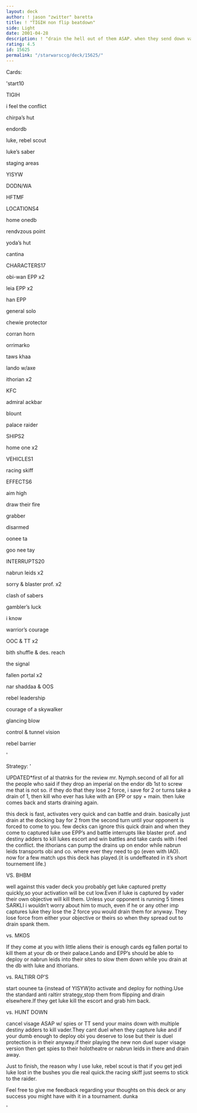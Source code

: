 ```yaml
---
layout: deck
author: ! jason "zwitter" baretta
title: ! "TIGIH non flip beatdown"
side: Light
date: 2001-04-28
description: ! "drain the hell out of them ASAP. when they send down vader or any imperial to grab luke, spank them with EPP and EXPANDED execution squads."
rating: 4.5
id: 15625
permalink: "/starwarsccg/deck/15625/"
---
```

Cards: 

'start10

TIGIH

i feel the conflict

chirpa’s hut

endordb

luke, rebel scout

luke’s saber

staging areas

YISYW

DODN/WA

HFTMF


LOCATIONS4

home onedb

rendvzous point

yoda’s hut

cantina


CHARACTERS17

obi-wan EPP x2

leia EPP x2

han EPP 

general solo

chewie protector

corran horn 

orrimarko 

taws khaa

lando w/axe

ithorian x2

KFC

admiral ackbar

blount

palace raider


SHIPS2

home one x2


VEHICLES1

racing skiff


EFFECTS6

aim high

draw their fire

grabber

disarmed

oonee ta

goo nee tay


INTERRUPTS20

nabrun leids x2

sorry & blaster prof. x2

clash of sabers

gambler’s luck

i know 

warrior’s courage

OOC & TT x2

bith shuffle & des. reach

the signal

fallen portal x2

nar shaddaa & OOS

rebel leadership

courage of a skywalker

glancing blow

control & tunnel vision

rebel barrier

'

Strategy: '

UPDATED*first of al thatnks for the review mr. Nymph.second of all for all the people who said if they drop an imperial on the endor db 1st to screw me that is not so. if they do that they lose 2 force, i save for 2 or  turns take a drain of 1, then kill who ever has luke with an EPP or spy + main. then luke comes back and starts draining again.



this deck is fast, activates very quick and can battle and drain. basically just drain at the docking bay for 2 from the second turn until your opponent is forced to come to you. few decks can ignore this quick drain and when they come to captured luke use EPP’s and battle interrupts like blaster prof. and destiny adders to kill lukes escort and win battles and take cards with i feel the conflict. the ithorians can pump the drains up on endor while nabrun leids transports obi and co. where ever they need to go (even with IAO). now for a few match ups this deck has played.(it is undeffeated in it’s short tournement life.)


VS. BHBM

well against this vader deck you probably get luke captured pretty quickly,so your activation will be cut low.Even if luke is captured by vader their own objective will kill them. Unless your opponent is running 5 times SARKLI i wouldn’t worry about him to much, even if he or any other imp captures luke they lose the 2 force you would drain them for anyway. They lose force from either your objective or theirs so when they spread out to drain spank them.


vs. MKOS

If they come at you with little aliens their is enough cards eg fallen portal to kill them at your db or their palace.Lando and EPP’s should be able to deploy or nabrun leids into their sites to slow them down while you drain at the db with luke and ithorians.


vs. RALTIRR OP’S

start oounee ta {instead of YISYW}to activate and deploy for nothing.Use the standard anti raltirr strategy,stop them from flipping and drain elsewhere.If they get luke kill the escort and grab him back.


vs. HUNT DOWN

cancel visage ASAP w/ spies or TT send your mains down with multiple destiny adders to kill vader.They cant duel when they capture luke and if your dumb enough to deploy obi you deserve to lose but their is duel protection is in their anyway.if their playing the new non duel super visage version then get spies to their holotheatre or nabrun leids in there and drain away.


Just to finish, the reason why I use luke, rebel scout is that if you get jedi luke lost in the bushes you die real quick.the racing skiff just seems to stick to the raider.

Feel free to give me feedback regarding your thoughts on this deck or any success you might have with it in a tournament. dunka

'
